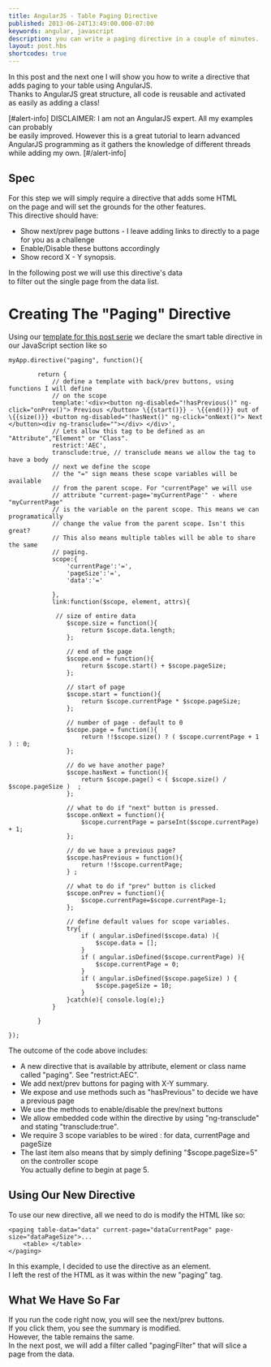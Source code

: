 ```yaml
---
title: AngularJS - Table Paging Directive
published: 2013-06-24T13:49:00.000-07:00
keywords: angular, javascript
description: you can write a paging directive in a couple of minutes.
layout: post.hbs
shortcodes: true
---
```



In this post and the next one I will show you how to write
a directive that adds paging to your table using AngularJS.  
Thanks to AngularJS great structure, all code is reusable and activated  
as easily as adding a class!  


[#alert-info]
DISCLAIMER: I am not an AngularJS expert. All my examples can probably  
be easily improved. However this is a great tutorial to learn advanced  
AngularJS programming as it gathers the knowledge of different threads  
while adding my own.
[#/alert-info]

## Spec

For this step we will simply require a directive that adds some HTML  
on the page and will set the grounds for the other features.  
This directive should have:

*   Show next/prev page buttons - I leave adding links to directly to a page for you as a challenge
*   Enable/Disable these buttons accordingly
*   Show record X - Y synopsis.

In the following post we will use this directive's data  
to filter out the single page from the data list.  

# Creating The "Paging" Directive

Using our [template for this post serie](/2013/06/angular-js-sort-filter-and-paging-a-table-directive.html#postTemplate) we declare the smart table directive in
our JavaScript section like so

```
myApp.directive("paging", function(){  

        return {  
            // define a template with back/prev buttons, using functions I will define  
            // on the scope  
            template:'<div><button ng-disabled="!hasPrevious()" ng-click="onPrev()"> Previous </button> \{{start()}} - \{{end()}} out of \{{size()}} <button ng-disabled="!hasNext()" ng-click="onNext()"> Next </button><div ng-transclude=""></div> </div>',
            // Lets allow this tag to be defined as an "Attribute","Element" or "Class".  
            restrict:'AEC',   
            transclude:true, // transclude means we allow the tag to have a body  
            // next we define the scope   
            // the "=" sign means these scope variables will be available  
            // from the parent scope. For "currentPage" we will use   
            // attribute "current-page='myCurrentPage'" - where "myCurrentPage"  
            // is the variable on the parent scope. This means we can programatically  
            // change the value from the parent scope. Isn't this great?  
            // This also means multiple tables will be able to share the same  
            // paging.   
            scope:{   
                'currentPage':'=',  
                'pageSize':'=',  
                'data':'='  

            },  
            link:function($scope, element, attrs){  

             // size of entire data  
                $scope.size = function(){  
                    return $scope.data.length;  
                };  

                // end of the page  
                $scope.end = function(){  
                    return $scope.start() + $scope.pageSize;  
                };  

                // start of page  
                $scope.start = function(){  
                    return $scope.currentPage * $scope.pageSize;  
                };  

                // number of page - default to 0  
                $scope.page = function(){  
                    return !!$scope.size() ? ( $scope.currentPage + 1 ) : 0;  
                };  

                // do we have another page?  
                $scope.hasNext = function(){  
                    return $scope.page() < ( $scope.size() /  $scope.pageSize )  ;  
                };  

                // what to do if "next" button is pressed.  
                $scope.onNext = function(){  
                    $scope.currentPage = parseInt($scope.currentPage) + 1;  
                };  

                // do we have a previous page?  
                $scope.hasPrevious = function(){  
                    return !!$scope.currentPage;  
                } ;  

                // what to do if "prev" button is clicked  
                $scope.onPrev = function(){  
                    $scope.currentPage=$scope.currentPage-1;  
                };  

                // define default values for scope variables.   
                try{  
                    if ( angular.isDefined($scope.data) ){  
                        $scope.data = [];  
                    }  
                    if ( angular.isDefined($scope.currentPage) ){  
                        $scope.currentPage = 0;  
                    }  
                    if ( angular.isDefined($scope.pageSize) ) {  
                        $scope.pageSize = 10;  
                    }  
                }catch(e){ console.log(e);}  
            }  

        }  

});    
```

The outcome of the code above includes:

*   A new directive that is available by attribute, element or class name called "paging". See "restrict:AEC".
*   We add next/prev buttons for paging with X-Y summary.
*   We expose and use methods such as "hasPrevious" to decide we have a previous page
*   We use the methods to enable/disable the prev/next buttons
*   We allow embedded code within the directive by using "ng-transclude" and stating "transclude:true".
*   We require 3 scope variables to be wired : for data, currentPage and pageSize
*   The last item also means that by simply defining "$scope.pageSize=5" on the controller scope  
    You actually define to begin at page 5.

## Using Our New Directive

To use our new directive, all we need to do is modify the HTML like so:

```
<paging table-data="data" current-page="dataCurrentPage" page-size="dataPageSize">...
    <table> </table>
</paging>
```

In this example, I decided to use the directive as an element.  
I left the rest of the HTML as it was within the new "paging" tag.  

## What We Have So Far

If you run the code right now, you will see the next/prev buttons.  
If you click them, you see the summary is modified.  
However, the table remains the same.  
In the next post, we will add a filter called "pagingFilter" that will slice a page from the data.  
